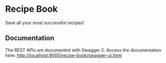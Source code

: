 # Recipe Book
Save all your most successful recipes!

## Documentation

The REST APIs are documented with Swagger 2. Access the documentation here: <http://localhost:9000/recipe-book/swagger-ui.html>

